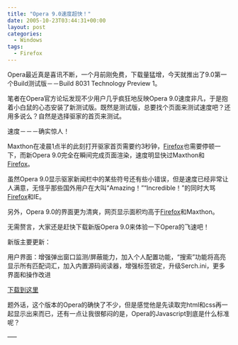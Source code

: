```yaml
---
title: "Opera 9.0速度超快！"
date: 2005-10-23T03:44:31+00:00
layout: post
categories:
  - Windows
tags:
  - Firefox
---
```

Opera最近真是喜讯不断，一个月前刚免费，下载量猛增，今天就推出了9.0第一个Build测试版－－Build 8031 Technology Preview 1。

笔者在Opera官方论坛发现不少用户几乎疯狂地反映Opera 9.0速度非凡，于是抱着小白鼠的心态安装了新测试版。既然是测试版，总要找个页面来测试速度吧？还用多说么？自然是选择驱家的首页来测试。

速度－－－确实惊人！
<!--more-->

Maxthon在凌晨1点半的此刻打开驱家首页需要约3秒钟，[Firefox](http://www.mozilla.org/products/firefox/)也需要停顿一下，而新Opera 9.0完全在瞬间完成页面渲染，速度明显快过Maxthon和[Firefox](http://www.mozilla.org/products/firefox/)。

虽然Opera 9.0显示驱家新闻栏中的某些符号还有些小错误，但是速度已经非常让人满意，无怪乎那些国外用户在大叫“Amazing！”“Incredible！”的同时大骂[Firefox](http://www.mozilla.org/products/firefox/)和IE。

另外，Opera 9.0的界面更为清爽，网页显示面积均高于[Firefox](http://www.mozilla.org/products/firefox/)和Maxthon。

无需赘言，大家还是赶快下载新版Opera 9.0来体验一下Opera的飞速吧！

新版主要更新：

用户界面：增强弹出窗口监测/屏蔽能力，加入个人配置功能，“搜索”功能将高亮显示所有匹配词汇，加入内置源码阅读器，增强标签锁定，升级Serch.ini，更多界面和操作改进

[下载到这里](http://bbs.mydrivers.com/viewthread.php?tid=125439&page=1&extra=page%3D1#pid902468)

题外话，这个版本的Opera的确快了不少，但是感觉他是先读取完html和css再一起显示出来而已，还有一点让我很郁闷的是，Opera的Javascript到底是什么标准呢？

—–